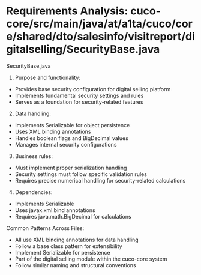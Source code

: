 # Requirements Analysis: cuco-core/src/main/java/at/a1ta/cuco/core/shared/dto/salesinfo/visitreport/digitalselling/SecurityBase.java

SecurityBase.java

1. Purpose and functionality:
- Provides base security configuration for digital selling platform
- Implements fundamental security settings and rules
- Serves as a foundation for security-related features

2. Data handling:
- Implements Serializable for object persistence
- Uses XML binding annotations
- Handles boolean flags and BigDecimal values
- Manages internal security configurations

3. Business rules:
- Must implement proper serialization handling
- Security settings must follow specific validation rules
- Requires precise numerical handling for security-related calculations

4. Dependencies:
- Implements Serializable
- Uses javax.xml.bind annotations
- Requires java.math.BigDecimal for calculations

Common Patterns Across Files:
- All use XML binding annotations for data handling
- Follow a base class pattern for extensibility
- Implement Serializable for persistence
- Part of the digital selling module within the cuco-core system
- Follow similar naming and structural conventions